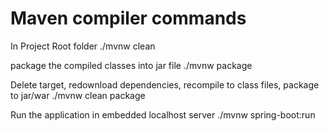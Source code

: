 # Maven compiler commands
In Project Root folder
./mvnw clean

package the compiled classes into jar file
./mvnw package

Delete target, redownload dependencies, recompile to class files, package to jar/war
./mvnw clean package

Run the application in embedded localhost server
./mvnw spring-boot:run
